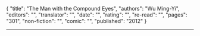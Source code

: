 {
"title": "The Man with the Compound Eyes",
"authors": "Wu Ming-Yi",
"editors": "",
"translator": "",
"date": "",
"rating": "",
"re-read": "",
"pages": "301",
"non-fiction": "",
"comic": "",
"published": "2012"
}

---
